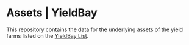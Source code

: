 # Assets | YieldBay

This repository contains the data for the underlying assets of the yield farms listed on the [YieldBay List](https://list.yieldbay.io).


